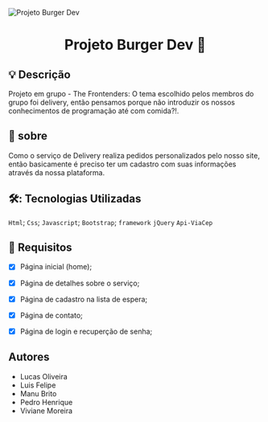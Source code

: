 ![Projeto Burger Dev](https://user-images.githubusercontent.com/116844110/205471410-a0891f31-8216-42a3-b230-9134aed66065.png)
# <h1 align="center">Projeto Burger Dev 🍔</h1>
## :bulb: Descrição 
Projeto em grupo - The Frontenders:
O tema escolhido pelos membros do grupo foi delivery, então pensamos porque não introduzir os nossos conhecimentos de programação até com comida?!.
## :rocket: sobre  
Como o serviço de Delivery realiza pedidos personalizados pelo nosso site, então basicamente é preciso ter um cadastro com suas informações através da nossa plataforma.

## 🛠️: Tecnologias Utilizadas
`Html`;
`Css`;
`Javascript`;
`Bootstrap`;
`framework`
`jQuery`
`Api-ViaCep`


## :memo: Requisitos 
- [x] Página inicial (home);
- [x] Página de detalhes sobre o serviço;
- [x] Página de cadastro na lista de espera;
- [x] Página de contato;
- [x] Página de login e recuperção de senha;


## Autores 
* Lucas Oliveira 
* Luis Felipe 
* Manu Brito
* Pedro Henrique
* Viviane Moreira
